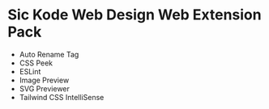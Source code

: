 # **Sic Kode Web Design** Web Extension Pack

- Auto Rename Tag
- CSS Peek
- ESLint
- Image Preview
- SVG Previewer
- Tailwind CSS IntelliSense

